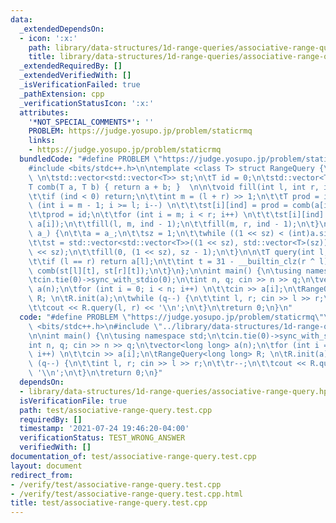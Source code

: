 ```yaml
---
data:
  _extendedDependsOn:
  - icon: ':x:'
    path: library/data-structures/1d-range-queries/associative-range-query.hpp
    title: library/data-structures/1d-range-queries/associative-range-query.hpp
  _extendedRequiredBy: []
  _extendedVerifiedWith: []
  _isVerificationFailed: true
  _pathExtension: cpp
  _verificationStatusIcon: ':x:'
  attributes:
    '*NOT_SPECIAL_COMMENTS*': ''
    PROBLEM: https://judge.yosupo.jp/problem/staticrmq
    links:
    - https://judge.yosupo.jp/problem/staticrmq
  bundledCode: "#define PROBLEM \"https://judge.yosupo.jp/problem/staticrmq\"\n\n\
    #include <bits/stdc++.h>\n\ntemplate <class T> struct RangeQuery {\n\tint sz;\
    \ \n\tstd::vector<std::vector<T>> st;\n\tT id = 0;\n\tstd::vector<T> a;\n\n\t\
    T comb(T a, T b) { return a + b; }  \n\n\tvoid fill(int l, int r, int ind) {\n\
    \t\tif (ind < 0) return;\n\t\tint m = (l + r) >> 1;\n\t\tT prod = id;\n\t\tfor\
    \ (int i = m - 1; i >= l; i--) \n\t\t\tst[i][ind] = prod = comb(a[i], prod);\n\
    \t\tprod = id;\n\t\tfor (int i = m; i < r; i++) \n\t\t\tst[i][ind] = prod = comb(prod,\
    \ a[i]);\n\t\tfill(l, m, ind - 1);\n\t\tfill(m, r, ind - 1);\n\t}\n\n\tvoid init(std::vector<T>\
    \ a_) {\n\t\ta = a_;\n\t\tsz = 1;\n\t\twhile ((1 << sz) < (int)a.size()) sz++;\n\
    \t\tst = std::vector<std::vector<T>>((1 << sz), std::vector<T>(sz));\n\t\ta.resize(1\
    \ << sz);\n\t\tfill(0, (1 << sz), sz - 1);\n\t}\n\n\tT query(int l, int r) {\n\
    \t\tif (l == r) return a[l];\n\t\tint t = 31 - __builtin_clz(r ^ l);\n\t\treturn\
    \ comb(st[l][t], st[r][t]);\n\t}\n};\n\nint main() {\n\tusing namespace std;\n\
    \tcin.tie(0)->sync_with_stdio(0);\n\tint n, q; cin >> n >> q;\n\tvector<long long>\
    \ a(n);\n\tfor (int i = 0; i < n; i++) \n\t\tcin >> a[i];\n\tRangeQuery<long long>\
    \ R; \n\tR.init(a);\n\twhile (q--) {\n\t\tint l, r; cin >> l >> r;\n\t\tr--;\n\
    \t\tcout << R.query(l, r) << '\\n';\n\t}\n\treturn 0;\n}\n"
  code: "#define PROBLEM \"https://judge.yosupo.jp/problem/staticrmq\"\n\n#include\
    \ <bits/stdc++.h>\n#include \"../library/data-structures/1d-range-queries/associative-range-query.hpp\"\
    \n\nint main() {\n\tusing namespace std;\n\tcin.tie(0)->sync_with_stdio(0);\n\t\
    int n, q; cin >> n >> q;\n\tvector<long long> a(n);\n\tfor (int i = 0; i < n;\
    \ i++) \n\t\tcin >> a[i];\n\tRangeQuery<long long> R; \n\tR.init(a);\n\twhile\
    \ (q--) {\n\t\tint l, r; cin >> l >> r;\n\t\tr--;\n\t\tcout << R.query(l, r) <<\
    \ '\\n';\n\t}\n\treturn 0;\n}"
  dependsOn:
  - library/data-structures/1d-range-queries/associative-range-query.hpp
  isVerificationFile: true
  path: test/associative-range-query.test.cpp
  requiredBy: []
  timestamp: '2021-07-24 19:46:20-04:00'
  verificationStatus: TEST_WRONG_ANSWER
  verifiedWith: []
documentation_of: test/associative-range-query.test.cpp
layout: document
redirect_from:
- /verify/test/associative-range-query.test.cpp
- /verify/test/associative-range-query.test.cpp.html
title: test/associative-range-query.test.cpp
---
```

